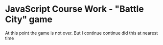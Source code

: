# JavaScript Course Work - "Battle City" game
At this point the game is not over. But I continue continue did this at nearest time